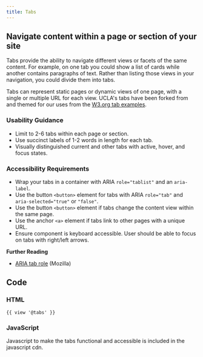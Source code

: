 ```yaml
---
title: Tabs
---
```

## Navigate content within a page or section of your site

Tabs provide the ability to navigate different views or facets of the same content. For example, on one tab you could show a list of cards while another contains paragraphs of text. Rather than listing those views in your navigation, you could divide them into tabs.

Tabs can represent static pages or dynamic views of one page, with a single or multiple URL for each view. UCLA's tabs have been forked from and themed for our uses from the [W3.org tab examples](https://www.w3.org/TR/wai-aria-practices-1.1/examples/tabs/tabs-1/tabs.html).

### **Usability Guidance**

* Limit to 2-6 tabs within each page or section.
* Use succinct labels of 1-2 words in length for each tab.
* Visually distinguished current and other tabs with active, hover, and focus states.

### **Accessibility Requirements**

* Wrap your tabs in a container with ARIA `role="tablist"` and an `aria-label`.
* Use the button `<button>` element for tabs with ARIA `role="tab"` and `aria-selected="true"` or `"false"`.
* Use the button `<button>` element if tabs change the content view within the same page.
* Use the anchor `<a>` element if tabs link to other pages with a unique URL.
* Ensure component is keyboard accessible. User should be able to focus on tabs with right/left arrows.

**Further Reading**

* [ARIA tab role](https://developer.mozilla.org/en-US/docs/Web/Accessibility/ARIA/Roles/Tab_Role) (Mozilla)

## **Code**

### HTML

```
{{ view '@tabs' }}
```

### JavaScript

Javascript to make the tabs functional and accessible is included in the javascript cdn.
